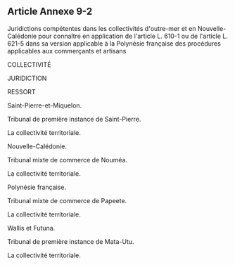 Article Annexe 9-2
----
Juridictions compétentes dans les collectivités d'outre-mer et en
Nouvelle-Calédonie pour connaître en application de l'article L. 610-1 ou de
l'article L. 621-5 dans sa version applicable à la Polynésie française des
procédures applicables aux commerçants et artisans


COLLECTIVITÉ

JURIDICTION


RESSORT

Saint-Pierre-et-Miquelon.

Tribunal de première instance de Saint-Pierre.

La collectivité territoriale.

Nouvelle-Calédonie.

Tribunal mixte de commerce de Nouméa.

La collectivité territoriale.

Polynésie française.

Tribunal mixte de commerce de Papeete.

La collectivité territoriale.

Wallis et Futuna.

Tribunal de première instance de Mata-Utu.

La collectivité territoriale.
